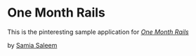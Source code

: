 # One Month Rails

This is the pinteresting sample application for
[*One Month Rails*](http://onemonthrails.com)

by [Samia Saleem](http://aplural.com)